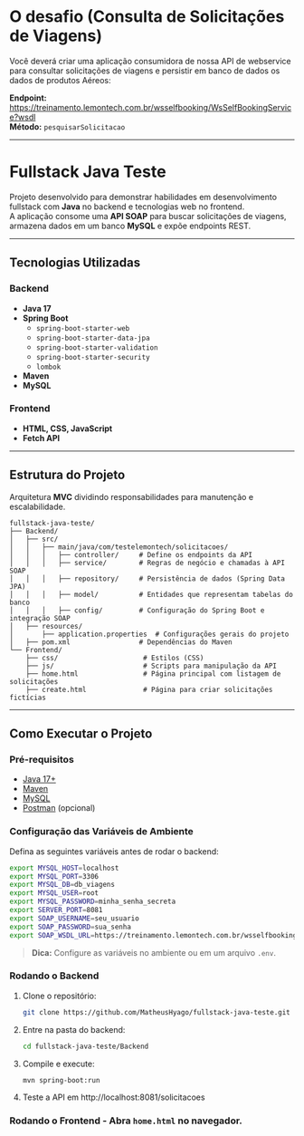 # O desafio (Consulta de Solicitações de Viagens)

Você deverá criar uma aplicação consumidora de nossa API de webservice para consultar solicitações de viagens e persistir em banco de dados os dados de produtos Aéreos:

**Endpoint:** https://treinamento.lemontech.com.br/wsselfbooking/WsSelfBookingService?wsdl  
**Método:** `pesquisarSolicitacao`

---

# Fullstack Java Teste

Projeto desenvolvido para demonstrar habilidades em desenvolvimento fullstack com **Java** no backend e tecnologias web no frontend.  
A aplicação consome uma **API SOAP** para buscar solicitações de viagens, armazena dados em um banco **MySQL** e expõe endpoints REST.

---

## Tecnologias Utilizadas

### Backend
- **Java 17**
- **Spring Boot**
  - `spring-boot-starter-web`
  - `spring-boot-starter-data-jpa`
  - `spring-boot-starter-validation`
  - `spring-boot-starter-security`
  - `lombok`
- **Maven**
- **MySQL**

### Frontend
- **HTML, CSS, JavaScript**
- **Fetch API**

---

## Estrutura do Projeto

Arquitetura **MVC** dividindo responsabilidades para manutenção e escalabilidade.

    fullstack-java-teste/
    ├── Backend/                         
    │   ├── src/
    │   │   ├── main/java/com/testelemontech/solicitacoes/
    │   │   │   ├── controller/     # Define os endpoints da API
    │   │   │   ├── service/        # Regras de negócio e chamadas à API SOAP
    │   │   │   ├── repository/     # Persistência de dados (Spring Data JPA)
    │   │   │   ├── model/          # Entidades que representam tabelas do banco
    │   │   │   ├── config/         # Configuração do Spring Boot e integração SOAP
    │   ├── resources/
    │       ├── application.properties  # Configurações gerais do projeto
    │   ├── pom.xml                 # Dependências do Maven
    └── Frontend/                    
        ├── css/                     # Estilos (CSS)
        ├── js/                      # Scripts para manipulação da API
        ├── home.html                # Página principal com listagem de solicitações
        ├── create.html              # Página para criar solicitações fictícias


---

## Como Executar o Projeto

### Pré-requisitos
- [Java 17+](https://www.oracle.com/java/technologies/javase/jdk17-archive-downloads.html)
- [Maven](https://maven.apache.org/)
- [MySQL](https://dev.mysql.com/downloads/installer/)
- [Postman](https://www.postman.com/) (opcional)

### Configuração das Variáveis de Ambiente
Defina as seguintes variáveis antes de rodar o backend:
```sh
export MYSQL_HOST=localhost
export MYSQL_PORT=3306
export MYSQL_DB=db_viagens
export MYSQL_USER=root
export MYSQL_PASSWORD=minha_senha_secreta
export SERVER_PORT=8081
export SOAP_USERNAME=seu_usuario
export SOAP_PASSWORD=sua_senha
export SOAP_WSDL_URL=https://treinamento.lemontech.com.br/wsselfbooking/WsSelfBookingService?wsdl
```

> **Dica:** Configure as variáveis no ambiente ou em um arquivo `.env`.

### Rodando o Backend
1. Clone o repositório:
   ```sh
   git clone https://github.com/MatheusHyago/fullstack-java-teste.git
   ```
2. Entre na pasta do backend:
   ```sh
   cd fullstack-java-teste/Backend
   ```
3. Compile e execute:
   ```sh
   mvn spring-boot:run
   ```
4. Teste a API em http://localhost:8081/solicitacoes

### Rodando o Frontend - Abra `home.html` no navegador.
```
